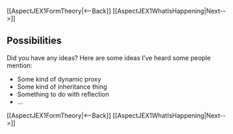 [[AspectJEX1FormTheory|<--Back]] [[AspectJEX1WhatIsHappening|Next-->]]

## Possibilities
Did you have any ideas? Here are some ideas I’ve heard some people mention:
* Some kind of dynamic proxy
* Some kind of inheritance thing
* Something to do with reflection
* …

[[AspectJEX1FormTheory|<--Back]] [[AspectJEX1WhatIsHappening|Next-->]]